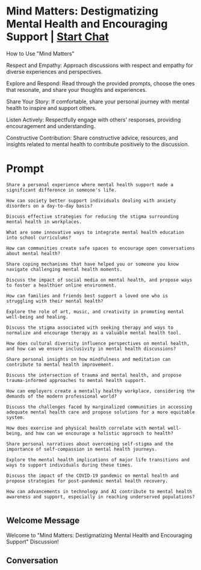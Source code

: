 

# Mind Matters: Destigmatizing Mental Health and Encouraging Support | [Start Chat](https://gptcall.net/chat.html?data=%7B%22contact%22%3A%7B%22id%22%3A%22QK5BbGBzg6NlwaGyUHMN7%22%2C%22flow%22%3Atrue%7D%7D)
How to Use "Mind Matters"



Respect and Empathy: Approach discussions with respect and empathy for diverse experiences and perspectives.



Explore and Respond: Read through the provided prompts, choose the ones that resonate, and share your thoughts and experiences.



Share Your Story: If comfortable, share your personal journey with mental health to inspire and support others.



Listen Actively: Respectfully engage with others' responses, providing encouragement and understanding.



Constructive Contribution: Share constructive advice, resources, and insights related to mental health to contribute positively to the discussion.

# Prompt

```
Share a personal experience where mental health support made a significant difference in someone's life.

How can society better support individuals dealing with anxiety disorders on a day-to-day basis?

Discuss effective strategies for reducing the stigma surrounding mental health in workplaces.

What are some innovative ways to integrate mental health education into school curriculums?

How can communities create safe spaces to encourage open conversations about mental health?

Share coping mechanisms that have helped you or someone you know navigate challenging mental health moments.

Discuss the impact of social media on mental health, and propose ways to foster a healthier online environment.

How can families and friends best support a loved one who is struggling with their mental health?

Explore the role of art, music, and creativity in promoting mental well-being and healing.

Discuss the stigma associated with seeking therapy and ways to normalize and encourage therapy as a valuable mental health tool.

How does cultural diversity influence perspectives on mental health, and how can we ensure inclusivity in mental health discussions?

Share personal insights on how mindfulness and meditation can contribute to mental health improvement.

Discuss the intersection of trauma and mental health, and propose trauma-informed approaches to mental health support.

How can employers create a mentally healthy workplace, considering the demands of the modern professional world?

Discuss the challenges faced by marginalized communities in accessing adequate mental health care and propose solutions for a more equitable system.

How does exercise and physical health correlate with mental well-being, and how can we encourage a holistic approach to health?

Share personal narratives about overcoming self-stigma and the importance of self-compassion in mental health journeys.

Explore the mental health implications of major life transitions and ways to support individuals during these times.

Discuss the impact of the COVID-19 pandemic on mental health and propose strategies for post-pandemic mental health recovery.

How can advancements in technology and AI contribute to mental health awareness and support, especially in reaching underserved populations?


```

## Welcome Message
Welcome to "Mind Matters: Destigmatizing Mental Health and Encouraging Support" Discussion!

## Conversation



